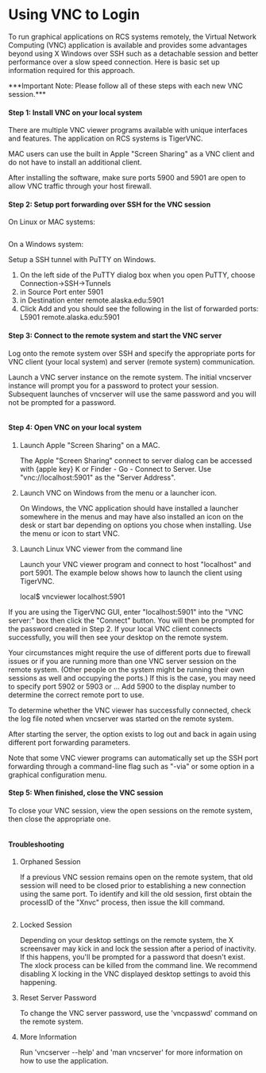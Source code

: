# Using VNC to Login



To run graphical applications on RCS systems remotely, the Virtual Network Computing \(VNC\) application is available and provides some advantages beyond using X Windows over SSH such as a detachable session and better performance over a slow speed connection. Here is basic set up information required for this approach.

\*\*\*Important Note: Please follow all of these steps with each new VNC session.\*\*\*

#### Step 1: Install VNC on your local system <a id="vncstep1"></a>

There are multiple VNC viewer programs available with unique interfaces and features. The application on RCS systems is TigerVNC.

MAC users can use the built in Apple "Screen Sharing" as a VNC client and do not have to install an additional client.

After installing the software, make sure ports 5900 and 5901 are open to allow VNC traffic through your host firewall.

#### Step 2: Setup port forwarding over SSH for the VNC session <a id="vncstep2"></a>

On Linux or MAC systems:

```text

```

On a Windows system:

Setup a SSH tunnel with PuTTY on Windows.

1. On the left side of the PuTTY dialog box when you open PuTTY, choose Connection-&gt;SSH-&gt;Tunnels
2. in Source Port enter 5901
3. in Destination enter remote.alaska.edu:5901
4. Click Add and you should see the following in the list of forwarded ports:  L5901 remote.alaska.edu:5901

#### Step 3: Connect to the remote system and start the VNC server <a id="vncstep3"></a>

Log onto the remote system over SSH and specify the appropriate ports for VNC client \(your local system\) and server \(remote system\) communication.

Launch a VNC server instance on the remote system. The initial vncserver instance will prompt you for a password to protect your session. Subsequent launches of vncserver will use the same password and you will not be prompted for a password.

```text

```

#### Step 4: Open VNC on your local system <a id="vncstep4"></a>

1. Launch Apple "Screen Sharing" on a MAC.

   The Apple "Screen Sharing" connect to server dialog can be accessed with {apple key} K or Finder - Go - Connect to Server. Use "vnc://localhost:5901" as the "Server Address".

2. Launch VNC on Windows from the menu or a launcher icon.

   On Windows, the VNC application should have installed a launcher somewhere in the menus and may have also installed an icon on the desk or start bar depending on options you chose when installing. Use the menu or icon to start VNC.

3. Launch Linux VNC viewer from the command line

   Launch your VNC viewer program and connect to host "localhost" and port 5901. The example below shows how to launch the client using TigerVNC.

   local$ vncviewer localhost:5901

If you are using the TigerVNC GUI, enter "localhost:5901" into the "VNC server:" box then click the "Connect" button. You will then be prompted for the password created in Step 2. If your local VNC client connects successfully, you will then see your desktop on the remote system.

Your circumstances might require the use of different ports due to firewall issues or if you are running more than one VNC server session on the remote system. \(Other people on the system might be running their own sessions as well and occupying the ports.\) If this is the case, you may need to specify port 5902 or 5903 or ... Add 5900 to the display number to determine the correct remote port to use.

To determine whether the VNC viewer has successfully connected, check the log file noted when vncserver was started on the remote system.

After starting the server, the option exists to log out and back in again using different port forwarding parameters.

Note that some VNC viewer programs can automatically set up the SSH port forwarding through a command-line flag such as "-via" or some option in a graphical configuration menu.

#### Step 5: When finished, close the VNC session <a id="vncstep5"></a>

To close your VNC session, view the open sessions on the remote system, then close the appropriate one.

```text

```

#### Troubleshooting <a id="vnctrouble"></a>

1. Orphaned Session

   If a previous VNC session remains open on the remote system, that old session will need to be closed prior to establishing a new connection using the same port. To identify and kill the old session, first obtain the processID of the "Xnvc" process, then issue the kill command.

   ```text

   ```

2. Locked Session

   Depending on your desktop settings on the remote system, the X screensaver may kick in and lock the session after a period of inactivity. If this happens, you'll be prompted for a password that doesn't exist. The xlock process can be killed from the command line. We recommend disabling X locking in the VNC displayed desktop settings to avoid this happening.

3. Reset Server Password

   To change the VNC server password, use the 'vncpasswd' command on the remote system.

4. More Information

   Run 'vncserver --help' and 'man vncserver' for more information on how to use the application.



